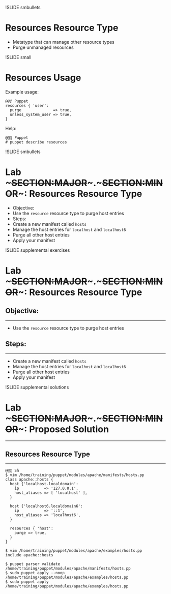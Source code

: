 !SLIDE smbullets
# Resources Resource Type 

* Metatype that can manage other resource types
* Purge unmanaged resources


!SLIDE small
# Resources Usage

Example usage:

    @@@ Puppet
    resources { 'user':
      purge              => true,
      unless_system_user => true,
    }

Help:

    @@@ Puppet
    # puppet describe resources


!SLIDE smbullets
# Lab ~~~SECTION:MAJOR~~~.~~~SECTION:MINOR~~~: Resources Resource Type

* Objective:
 * Use the `resource` resource type to purge host entries
* Steps:
 * Create a new manifest called `hosts`
 * Manage the host entries for `localhost` and `localhost6`
 * Purge all other host entries
 * Apply your manifest


!SLIDE supplemental exercises
# Lab ~~~SECTION:MAJOR~~~.~~~SECTION:MINOR~~~: Resources Resource Type

## Objective:

****

* Use the `resource` resource type to purge host entries

## Steps:

****

* Create a new manifest called `hosts`
* Manage the host entries for `localhost` and `localhost6`
* Purge all other host entries
* Apply your manifest


!SLIDE supplemental solutions
# Lab ~~~SECTION:MAJOR~~~.~~~SECTION:MINOR~~~: Proposed Solution

****

## Resources Resource Type

****

    @@@ Sh
    $ vim /home/training/puppet/modules/apache/manifests/hosts.pp
    class apache::hosts {
      host {'localhost.localdomain':
        ip           => '127.0.0.1',
        host_aliases => [ 'localhost' ],
      }
    
      host {'localhost6.localdomain6':
        ip           => '::1',
        host_aliases => 'localhost6',
      }
    
      resources { 'host':
        purge => true,
      }
    }

    $ vim /home/training/puppet/modules/apache/examples/hosts.pp
    include apache::hosts

    $ puppet parser validate /home/training/puppet/modules/apache/manifests/hosts.pp
    $ sudo puppet apply --noop /home/training/puppet/modules/apache/examples/hosts.pp
    $ sudo puppet apply /home/training/puppet/modules/apache/examples/hosts.pp
